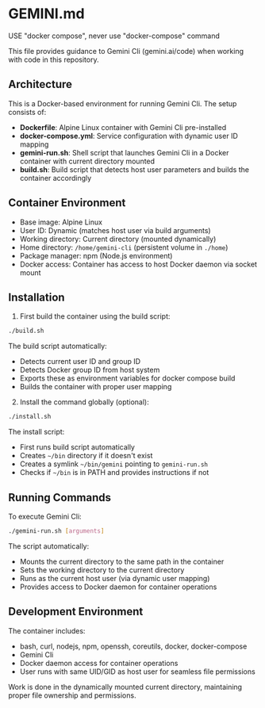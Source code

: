 # GEMINI.md
USE "docker compose", never use "docker-compose" command

This file provides guidance to Gemini Cli (gemini.ai/code) when working with code in this repository.

## Architecture

This is a Docker-based environment for running Gemini Cli. The setup consists of:

- **Dockerfile**: Alpine Linux container with Gemini Cli pre-installed
- **docker-compose.yml**: Service configuration with dynamic user ID mapping
- **gemini-run.sh**: Shell script that launches Gemini Cli in a Docker container with current directory mounted
- **build.sh**: Build script that detects host user parameters and builds the container accordingly

## Container Environment

- Base image: Alpine Linux
- User ID: Dynamic (matches host user via build arguments)
- Working directory: Current directory (mounted dynamically)
- Home directory: `/home/gemini-cli` (persistent volume in `./home`)
- Package manager: npm (Node.js environment)
- Docker access: Container has access to host Docker daemon via socket mount

## Installation

1. First build the container using the build script:
```bash
./build.sh
```

The build script automatically:
- Detects current user ID and group ID
- Detects Docker group ID from host system
- Exports these as environment variables for docker compose build
- Builds the container with proper user mapping

2. Install the command globally (optional):
```bash
./install.sh
```

The install script:
- First runs build script automatically
- Creates `~/bin` directory if it doesn't exist
- Creates a symlink `~/bin/gemini` pointing to `gemini-run.sh`
- Checks if `~/bin` is in PATH and provides instructions if not

## Running Commands

To execute Gemini Cli:
```bash
./gemini-run.sh [arguments]
```

The script automatically:
- Mounts the current directory to the same path in the container
- Sets the working directory to the current directory
- Runs as the current host user (via dynamic user mapping)
- Provides access to Docker daemon for container operations

## Development Environment

The container includes:
- bash, curl, nodejs, npm, openssh, coreutils, docker, docker-compose
- Gemini Cli
- Docker daemon access for container operations
- User runs with same UID/GID as host user for seamless file permissions

Work is done in the dynamically mounted current directory, maintaining proper file ownership and permissions.

